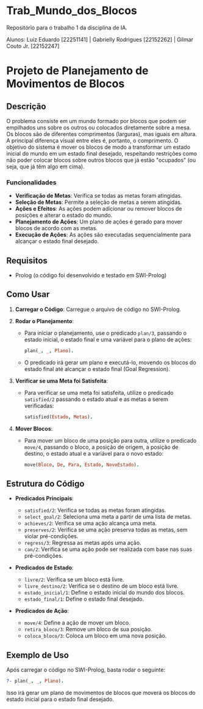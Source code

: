 # Trab_Mundo_dos_Blocos
Repositório para o trabalho 1 da disciplina de IA. 

Alunos: Luíz Eduardo [22251141] | Gabrielly Rodrigues [22152262] | Gilmar Couto Jr. [22152247]

# Projeto de Planejamento de Movimentos de Blocos

## Descrição

O problema consiste em um mundo formado por blocos que podem ser empilhados uns sobre os outros ou colocados diretamente sobre a mesa. Os blocos são de diferentes comprimentos (larguras), mas iguais em altura. A principal diferença visual entre eles é, portanto, o comprimento. O objetivo do sistema é mover os blocos de modo a transformar um estado inicial do mundo em um estado final desejado, respeitando restrições como não poder colocar blocos sobre outros blocos que já estão "ocupados" (ou seja, que já têm algo em cima).

### Funcionalidades

* **Verificação de Metas**: Verifica se todas as metas foram atingidas.
* **Seleção de Metas**: Permite a seleção de metas a serem atingidas.
* **Ações e Efeitos**: As ações podem adicionar ou remover blocos de posições e alterar o estado do mundo.
* **Planejamento de Ações**: Um plano de ações é gerado para mover blocos de acordo com as metas.
* **Execução de Ações**: As ações são executadas sequencialmente para alcançar o estado final desejado.

## Requisitos

* Prolog (o código foi desenvolvido e testado em SWI-Prolog)

## Como Usar

1. **Carregar o Código**: Carregue o arquivo de código no SWI-Prolog.

2. **Rodar o Planejamento**:

   * Para iniciar o planejamento, use o predicado `plan/3`, passando o estado inicial, o estado final e uma variável para o plano de ações:

     ```prolog
     plan(_, _, Plano).
     ```
   * O predicado irá gerar um plano e executá-lo, movendo os blocos do estado final até alcançar o estado final (Goal Regression).

3. **Verificar se uma Meta foi Satisfeita**:

   * Para verificar se uma meta foi satisfeita, utilize o predicado `satisfied/2` passando o estado atual e as metas a serem verificadas:

     ```prolog
     satisfied(Estado, Metas).
     ```

4. **Mover Blocos**:

   * Para mover um bloco de uma posição para outra, utilize o predicado `move/4`, passando o bloco, a posição de origem, a posição de destino, o estado atual e a variável para o novo estado:

     ```prolog
     move(Bloco, De, Para, Estado, NovoEstado).
     ```

## Estrutura do Código

* **Predicados Principais**:

  * `satisfied/2`: Verifica se todas as metas foram atingidas.
  * `select_goal/2`: Seleciona uma meta a partir de uma lista de metas.
  * `achieves/2`: Verifica se uma ação alcança uma meta.
  * `preserves/2`: Verifica se uma ação preserva todas as metas, sem violar pré-condições.
  * `regress/3`: Regressa as metas após uma ação.
  * `can/2`: Verifica se uma ação pode ser realizada com base nas suas pré-condições.

* **Predicados de Estado**:

  * `livre/2`: Verifica se um bloco está livre.
  * `livre_destino/2`: Verifica se o destino de um bloco está livre.
  * `estado_inicial/1`: Define o estado inicial do mundo dos blocos.
  * `estado_final/1`: Define o estado final desejado.

* **Predicados de Ação**:

  * `move/4`: Define a ação de mover um bloco.
  * `retira_bloco/3`: Remove um bloco de sua posição.
  * `coloca_bloco/3`: Coloca um bloco em uma nova posição.

## Exemplo de Uso

Após carregar o código no SWI-Prolog, basta rodar o seguinte:

```prolog
?- plan(_, _, Plano).
```

Isso irá gerar um plano de movimentos de blocos que moverá os blocos do estado inicial para o estado final desejado.
